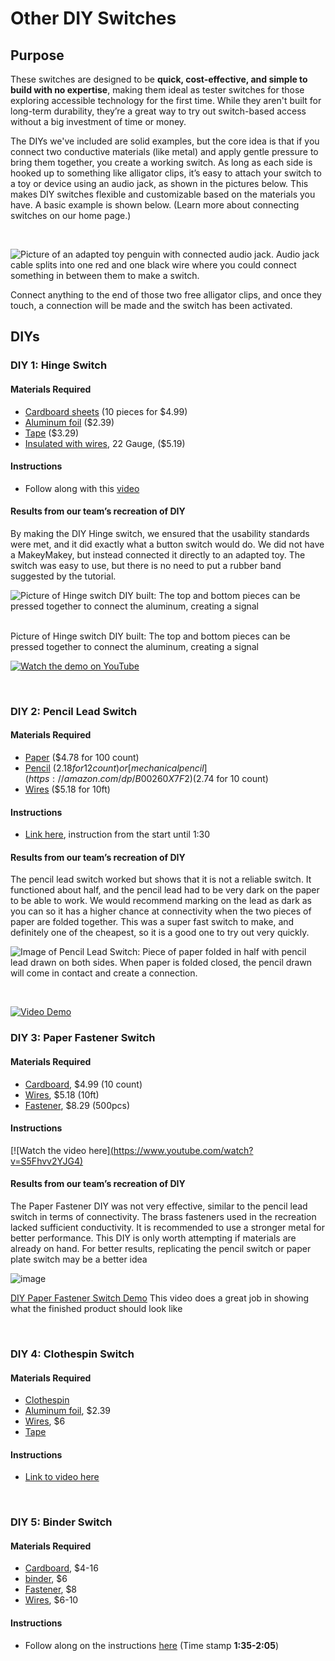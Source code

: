 # Other DIY Switches

## Purpose
These switches are designed to be **quick, cost-effective, and simple to build with no expertise**, making them ideal as tester switches for those exploring accessible technology for the first time. While they aren't built for long-term durability, they’re a great way to try out switch-based access without a big investment of time or money.

The DIYs we've included are solid examples, but the core idea is that if you connect two conductive materials (like metal) and apply gentle pressure to bring them together, you create a working switch. As long as each side is hooked up to something like alligator clips, it’s easy to attach your switch to a toy or device using an audio jack, as shown in the pictures below. This makes DIY switches flexible and customizable based on the materials you have. A basic example is shown below. (Learn more about connecting switches on our home page.)

<br>

![Picture of an adapted toy penguin with connected audio jack. Audio jack cable splits into one red and one black wire where you could connect something in between them to make a switch.](https://github.com/user-attachments/assets/af74b76b-73ea-4e49-a0c0-24d15224314b)

Connect anything to the end of those two free alligator clips, and once they touch, a connection will be made and the switch has been activated.

## DIYs

### **DIY 1: Hinge Switch**

#### Materials Required

* [Cardboard sheets](https://amazon.com/dp/B0B6GK2MFD) (10 pieces for $4.99)  
* [Aluminum foil](https://amazon.com/dp/B005GPJCHQ) ($2.39)  
* [Tape](https://www.fredmeyer.com/p/scotch-shipping-heavy-duty-packaging-tape/0005113164204) ($3.29)
* [Insulated with wires](https://amazon.com/dp/B0B9JCJMNP), 22 Gauge, ($5.19)

#### Instructions

* Follow along with this [video](https://www.youtube.com/watch?v=iiRKsngjB2A)

#### Results from our team’s recreation of DIY

By making the DIY Hinge switch, we ensured that the usability standards were met, and it did exactly what a button switch would do. We did not have a MakeyMakey, but instead connected it directly to an adapted toy. The switch was easy to use, but there is no need to put a rubber band suggested by the tutorial. 

![Picture of Hinge switch DIY built: The top and bottom pieces can be pressed together to connect the aluminum, creating a signal](https://github.com/user-attachments/assets/070e0e8e-5f1d-4ba7-8091-595d0ed1ce05)

<br> 
Picture of Hinge switch DIY built: The top and bottom pieces can be pressed together to connect the aluminum, creating a signal 

[![Watch the demo on YouTube](https://www.youtube.com/embed/5_UZgxYl_HY)](https://www.youtube.com/embed/5_UZgxYl_HY)

<br>

### **DIY 2: Pencil Lead Switch**

#### Materials Required

* [Paper](https://amazon.com/dp/B0017OHG1O) ($4.78 for 100 count)   
* [Pencil](https://amazon.com/dp/B002EEYT34) ($2.18 for 12 count) or [mechanical pencil](https://amazon.com/dp/B00260X7F2)  ($2.74 for 10 count)  
* [Wires](https://amazon.com/dp/B0B9JCJMNP) ($5.18 for 10ft)


#### Instructions

* [Link here](https://www.youtube.com/watch?v=DxFPA0QiPro), instruction from the start until 1:30

#### Results from our team’s recreation of DIY

The pencil lead switch worked but shows that it is not a reliable switch. It functioned about half, and the pencil lead had to be very dark on the paper to be able to work. We would recommend marking on the lead as dark as you can so it has a higher chance at connectivity when the two pieces of paper are folded together. This was a super fast switch to make, and definitely one of the cheapest, so it is a good one to try out very quickly. 

![Image of Pencil Lead Switch: Piece of paper folded in half with pencil lead drawn on both sides. When paper is folded closed, the pencil drawn will come in contact and create a connection.](https://github.com/user-attachments/assets/0a8b34c1-dcbe-4e59-aa70-25b75d58b0e7)

<br> 


[![Video Demo](https://youtu.be/eOfNpFngojk)](https://youtu.be/eOfNpFngojk)

### **DIY 3: Paper Fastener Switch**

#### Materials Required

* [Cardboard](https://www.amazon.com/dp/B0B6GK2MFD), $4.99 (10 count)  
* [Wires](https://www.amazon.com/dp/B0B9JCJMNP), $5.18 (10ft)  
* [Fastener](https://www.amazon.com/Fasteners-Crafting-Decorative-Scrapbooking-Supplies/dp/B08BKGLB16?th=1), $8.29 (500pcs)


#### Instructions
[![Watch the video here][(https://www.youtube.com/watch?v=S5Fhvv2YJG4)](https://www.youtube.com/watch?v=S5Fhvv2YJG4)

#### Results from our team’s recreation of DIY
The Paper Fastener DIY was not very effective, similar to the pencil lead switch in terms of connectivity. The brass fasteners used in the recreation lacked sufficient conductivity. It is recommended to use a stronger metal for better performance. This DIY is only worth attempting if materials are already on hand. For better results, replicating the pencil switch or paper plate switch may be a better idea

![image](https://github.com/user-attachments/assets/99b2b88f-c62e-48eb-9df3-0de121345528)

[DIY Paper Fastener Switch Demo](https://www.youtube.com/watch?v=is0tJSbBWkk) This video does a great job in showing what the finished product should look like


<br> 

### **DIY 4: Clothespin Switch**

#### Materials Required

* [Clothespin](https://www.safeway.com/shop/product-details.970002266.html)  
* [Aluminum foil](https://amazon.com/dp/B005GPJCHQ), $2.39  
* [Wires](https://amazon.com/dp/B0B9JCJMNP), $6  
* [Tape](https://www.fredmeyer.com/p/scotch-shipping-heavy-duty-packaging-tape/0005113164204)

#### Instructions

* [Link to video here](https://www.youtube.com/watch?v=z0MzCphWuLk)

<br> 

### **DIY 5: Binder Switch**

#### Materials Required

* [Cardboard](https://www.amazon.com/EcoSwift-Chipboard-Cardboard-Scrapbook-Scrapbooking/dp/B0B6GK2MFD/ref=sr_1_5?crid=1P2830NFZH4PE&dib=eyJ2IjoiMSJ9.xximf4qVenL0nm7v5zeOL50_3RFNSzQaT5nAJOM6TlU7AGMau8mGv8aeh9nOr-fXSd3a_THiEyR6QKF7wC-K3oDSk0EIB1DqjXPtm7K-lNZ_Ax83FaK-04MOjkH5FV6jQxHo3MY3oc6A7Jt9cKF4cDMfE2763-vUhV3BMdNS7y2WDQwaPKddBmiv30vY1sTHecLlHtkXuvodcNnpSiFFGFCc8voHLNa-WO5n5GUgQG22OPUBm8ZVhcwn6l4anS0t7J2wI1kKYB-VE79j6hE6fPOx6W6kWCabJWE6n0AbWTs.nVQFIS89bJGewWPkler8MlUx5kzKJULGFVamDgfZnQA&dib_tag=se&keywords=cardboard&qid=1743809198&sprefix=cardboard+%2Caps%2C166&sr=8-5), $4-16  
* [binder](https://amazon.com/dp/B09W5BFJSB), $6  
* [Fastener](https://www.amazon.com/Fasteners-Crafting-Decorative-Scrapbooking-Supplies/dp/B08BKGLB16/ref=sr_1_7?crid=1V0UVWOUGISRR&dib=eyJ2IjoiMSJ9.7Qk-fExGaz5aI9jaodqBYf7DJmFU9Fc2tWMTbPsK4fas3iBHp6Dq3HDiHZh4bZRLnOODoNPMeFygOdxRdbnUD3Rkg_MeNQrXY2SgdtsVLIJx44vLXTguEHRUvO9pN0n99bYbEAakXe5KawwearxZwTC1m4UWSYWKF8FCxER-VbobBXz83PveI6bYDu2mYXwq_jEoPJVyIGzpM4xiibNzCAXTUtB5cMyj5-wAG7EPeaVTRV45wiSjd8G03otdRIwqUkWpRXAoaEaqATl2zSUJZhMcvIrLm7Wu0k_OfkhXP7c.k6z7qDcaBTaD7EdosrtcMdPeT4pFowmOXBgNhnQygrs&dib_tag=se&keywords=fastner&qid=1743809674&sprefix=fastner%2B%2Caps%2C163&sr=8-7&th=1), $8  
* [Wires](https://amazon.com/dp/B0B9JCJMNP), $6-10

#### Instructions

* Follow along on the instructions [here](https://www.youtube.com/watch?v=DxFPA0QiPro) (Time stamp **1:35-2:05**)
